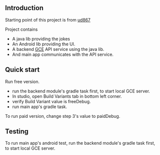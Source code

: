 ## Introduction

Starting point of this project is from [ud867](https://github.com/udacity/ud867/tree/master/FinalProject)

Project contains 
* A java lib providing the jokes
* An Android lib providing the UI.
* A backend [GCE](https://github.com/GoogleCloudPlatform/gradle-appengine-templates/tree/master/HelloEndpoints) 
  API service using the java lib.
* And main app communicates with the API service.

## Quick start
Run free version.
* run the backend module's gradle task first, to start local GCE server.
* In studio, open Build Variants tab in bottom left corner.
* verify Build Variant value is freeDebug.
* run main app's gradle task.

To run paid version, change step 3's value to paidDebug.



## Testing

To run main app's android test,  run the backend module's gradle task first, to start local GCE server.
